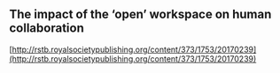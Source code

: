 ## The impact of the ‘open’ workspace on human collaboration
  
  [http://rstb.royalsocietypublishing.org/content/373/1753/20170239](http://rstb.royalsocietypublishing.org/content/373/1753/20170239)
